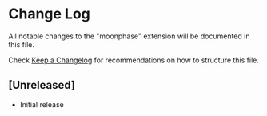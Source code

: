 # Change Log

All notable changes to the "moonphase" extension will be documented in this file.

Check [Keep a Changelog](http://keepachangelog.com/) for recommendations on how to structure this file.

## [Unreleased]

- Initial release